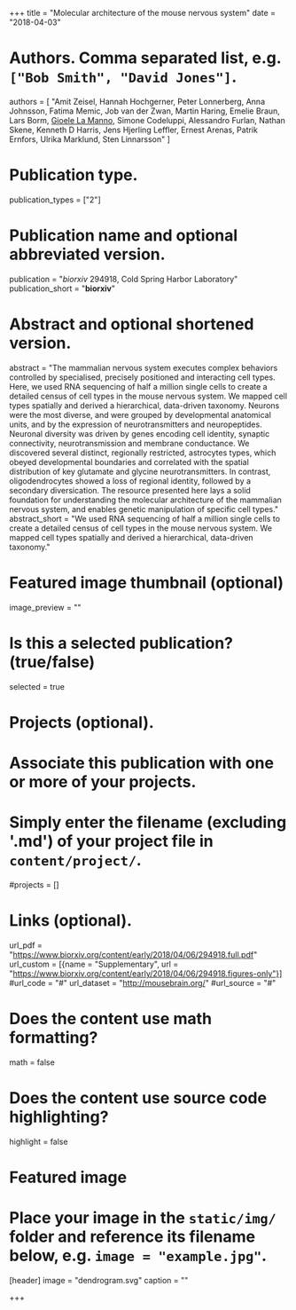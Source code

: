 +++
title = "Molecular architecture of the mouse nervous system"
date = "2018-04-03"

# Authors. Comma separated list, e.g. `["Bob Smith", "David Jones"]`.
authors = [
"Amit Zeisel, Hannah Hochgerner, Peter Lonnerberg, Anna Johnsson, Fatima Memic, Job van der Zwan, Martin Haring, Emelie Braun, Lars Borm, <u>Gioele La Manno</u>, Simone Codeluppi, Alessandro Furlan, Nathan Skene, Kenneth D Harris, Jens Hjerling Leffler, Ernest Arenas, Patrik Ernfors, Ulrika Marklund, Sten Linnarsson"
]

# Publication type.
publication_types = ["2"]

# Publication name and optional abbreviated version.
publication = "*biorxiv* 294918, Cold Spring Harbor Laboratory"
publication_short = "**biorxiv**"

# Abstract and optional shortened version.
abstract = "The mammalian nervous system executes complex behaviors controlled by specialised, precisely positioned and interacting cell types. Here, we used RNA sequencing of half a million single cells to create a detailed census of cell types in the mouse nervous system. We mapped cell types spatially and derived a hierarchical, data-driven taxonomy. Neurons were the most diverse, and were grouped by developmental anatomical units, and by the expression of neurotransmitters and neuropeptides. Neuronal diversity was driven by genes encoding cell identity, synaptic connectivity, neurotransmission and membrane conductance. We discovered several distinct, regionally restricted, astrocytes types, which obeyed developmental boundaries and correlated with the spatial distribution of key glutamate and glycine neurotransmitters. In contrast, oligodendrocytes showed a loss of regional identity, followed by a secondary diversication. The resource presented here lays a solid foundation for understanding the molecular architecture of the mammalian nervous system, and enables genetic manipulation of specific cell types."
abstract_short = "We used RNA sequencing of half a million single cells to create a detailed census of cell types in the mouse nervous system. We mapped cell types spatially and derived a hierarchical, data-driven taxonomy."

# Featured image thumbnail (optional)
image_preview = ""

# Is this a selected publication? (true/false)
selected = true

# Projects (optional).
#   Associate this publication with one or more of your projects.
#   Simply enter the filename (excluding '.md') of your project file in `content/project/`.
#projects = []

# Links (optional).
url_pdf = "https://www.biorxiv.org/content/early/2018/04/06/294918.full.pdf"
url_custom = [{name = "Supplementary", url = "https://www.biorxiv.org/content/early/2018/04/06/294918.figures-only"}]
#url_code = "#"
url_dataset = "http://mousebrain.org/"
#url_source = "#"


# Does the content use math formatting?
math = false

# Does the content use source code highlighting?
highlight = false

# Featured image
# Place your image in the `static/img/` folder and reference its filename below, e.g. `image = "example.jpg"`.
[header]
image = "dendrogram.svg"
caption = ""

+++
